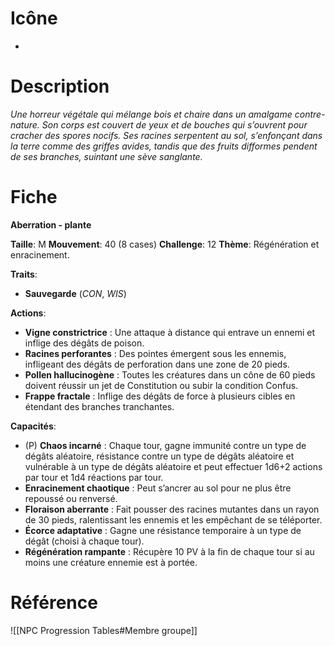 
# Icône
-

# Description
*Une horreur végétale qui mélange bois et chaire dans un amalgame contre-nature. Son corps est couvert de yeux et de bouches qui s’ouvrent pour cracher des spores nocifs. Ses racines serpentent au sol, s’enfonçant dans la terre comme des griffes avides, tandis que des fruits difformes pendent de ses branches, suintant une sève sanglante.*

# Fiche
**Aberration - plante**

**Taille**: M
**Mouvement**: 40 (8 cases)
**Challenge**: 12
**Thème**: Régénération et enracinement.

**Traits**:
- **Sauvegarde** (*CON*, *WIS*)

**Actions**:
- **Vigne constrictrice** : Une attaque à distance qui entrave un ennemi et inflige des dégâts de poison.
- **Racines perforantes** : Des pointes émergent sous les ennemis, infligeant des dégâts de perforation dans une zone de 20 pieds.
- **Pollen hallucinogène** : Toutes les créatures dans un cône de 60 pieds doivent réussir un jet de Constitution ou subir la condition Confus.
- **Frappe fractale** : Inflige des dégâts de force à plusieurs cibles en étendant des branches tranchantes.

**Capacités**:
- (P) **Chaos incarné** : Chaque tour, gagne immunité contre un type de dégâts aléatoire, résistance contre un type de dégâts aléatoire et vulnérable à un type de dégâts aléatoire et peut effectuer 1d6+2 actions par tour et 1d4 réactions par tour.
- **Enracinement chaotique** : Peut s’ancrer au sol pour ne plus être repoussé ou renversé.
- **Floraison aberrante** : Fait pousser des racines mutantes dans un rayon de 30 pieds, ralentissant les ennemis et les empêchant de se téléporter.
- **Écorce adaptative** : Gagne une résistance temporaire à un type de dégât (choisi à chaque tour).
- **Régénération rampante** : Récupère 10 PV à la fin de chaque tour si au moins une créature ennemie est à portée.

# Référence
![[NPC Progression Tables#Membre groupe]]
